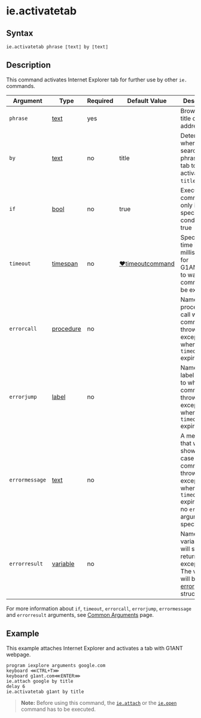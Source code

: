 # ie.activatetab

## Syntax

```G1ANT
ie.activatetab phrase ⟦text⟧ by ⟦text⟧
```

## Description

This command activates Internet Explorer tab for further use by other `ie.` commands.

| Argument | Type | Required | Default Value | Description |
| -------- | ---- | -------- | ------------- | ----------- |
|`phrase`| [text](https://manual.g1ant.com/link/G1ANT.Language/G1ANT.Language/Structures/TextStructure.md) | yes |  | Browser tab title or URL address |
|`by`| [text](https://manual.g1ant.com/link/G1ANT.Language/G1ANT.Language/Structures/TextStructure.md) | no | title | Determines where to search for a  phrase in a tab to activate it: `title` or `url` |
| `if`           | [bool](https://manual.g1ant.com/link/G1ANT.Language/G1ANT.Language/Structures/BooleanStructure.md) | no       | true                                                        | Executes the command only if a specified condition is true   |
| `timeout`      | [timespan](https://manual.g1ant.com/link/G1ANT.Language/G1ANT.Language/Structures/TimeSpanStructure.md) | no       | [♥timeoutcommand](G1ANT.Language/G1ANT.Addon.Core/Variables/TimeoutCommandVariable.md) | Specifies time in milliseconds for G1ANT.Robot to wait for the command to be executed |
| `errorcall`    | [procedure](https://manual.g1ant.com/link/G1ANT.Language/G1ANT.Language/Structures/ProcedureStructure.md) | no       |                                                             | Name of a procedure to call when the command throws an exception or when a given `timeout` expires |
| `errorjump`    | [label](https://manual.g1ant.com/link/G1ANT.Language/G1ANT.Language/Structures/LabelStructure.md) | no       |                                                             | Name of the label to jump to when the command throws an exception or when a given `timeout` expires |
| `errormessage` | [text](https://manual.g1ant.com/link/G1ANT.Language/G1ANT.Language/Structures/TextStructure.md) | no       |                                                             | A message that will be shown in case the command throws an exception or when a given `timeout` expires, and no `errorjump` argument is specified |
| `errorresult`  | [variable](https://manual.g1ant.com/link/G1ANT.Language/G1ANT.Language/Structures/VariableStructure.md) | no       |                                                             | Name of a variable that will store the returned exception. The variable will be of [error](G1ANT.Language/G1ANT.Language/Structures/ErrorStructure.md) structure  |

For more information about `if`, `timeout`, `errorcall`, `errorjump`, `errormessage` and `errorresult` arguments, see [Common Arguments](https://manual.g1ant.com/link/G1ANT.Manual/appendices/common-arguments.md) page.

## Example

This example attaches Internet Explorer and activates a tab with G1ANT webpage.

```G1ANT
program iexplore arguments google.com
keyboard ⋘CTRL+T⋙
keyboard g1ant.com⋘ENTER⋙
ie.attach google by title
delay 6
ie.activatetab g1ant by title
```

> **Note:** Before using this command, the [`ie.attach`](IEAttachCommand.md) or the [`ie.open`](IEOpenCommand.md) command has to be executed.